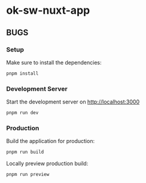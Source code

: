 # ok-sw-nuxt-app

## BUGS

### Setup

Make sure to install the dependencies:

```bash
pnpm install
```

### Development Server

Start the development server on <http://localhost:3000>

```bash
pnpm run dev
```

### Production

Build the application for production:

```bash
pnpm run build
```

Locally preview production build:

```bash
pnpm run preview
```
